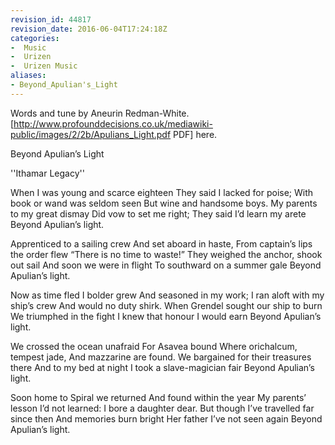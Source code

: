 ```yaml
---
revision_id: 44817
revision_date: 2016-06-04T17:24:18Z
categories:
-  Music
-  Urizen
-  Urizen Music
aliases:
- Beyond_Apulian's_Light
---
```






Words and tune by Aneurin Redman-White.  [http://www.profounddecisions.co.uk/mediawiki-public/images/2/2b/Apulians_Light.pdf PDF] here.


Beyond Apulian’s Light

''Ithamar Legacy''

When I was young and scarce eighteen
They said I lacked for poise;
With book or wand was seldom seen
But wine and handsome boys.
My parents to my great dismay
Did vow to set me right;
They said I’d learn my arete
Beyond Apulian’s light.

Apprenticed to a sailing crew
And set aboard in haste,
From captain’s lips the order flew
“There is no time to waste!”
They weighed the anchor, shook out sail
And soon we were in flight
To southward on a summer gale
Beyond Apulian’s light.

Now as time fled I bolder grew
And seasoned in my work;
I ran aloft with my ship’s crew
And would no duty shirk.
When Grendel sought our ship to burn
We triumphed in the fight
I knew that honour I would earn
Beyond Apulian’s light.

We crossed the ocean unafraid
For Asavea bound
Where orichalcum, tempest jade,
And mazzarine are found.
We bargained for their treasures there
And to my bed at night
I took a slave-magician fair
Beyond Apulian’s light.

Soon home to Spiral we returned
And found within the year
My parents’ lesson I’d not learned:
I bore a daughter dear.
But though I’ve travelled far since then
And memories burn bright
Her father I’ve not seen again
Beyond Apulian’s light.

